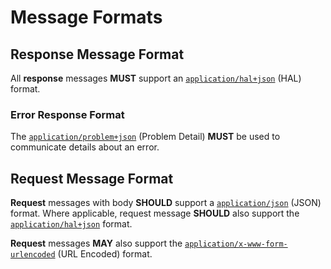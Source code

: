 # Message Formats

## Response Message Format

All **response** messages **MUST** support an [`application/hal+json`](http://stateless.co/hal_specification.html) \(HAL\) format.

### Error Response Format

The [`application/problem+json`](https://tools.ietf.org/html/rfc7807) \(Problem Detail\) **MUST** be used to communicate details about an error.

## Request Message Format

**Request** messages with body **SHOULD** support a [`application/json`](http://www.json.org) \(JSON\) format. Where applicable, request message **SHOULD** also support the [`application/hal+json`](http://stateless.co/hal_specification.html) format.

**Request** messages **MAY** also support the [`application/x-www-form-urlencoded`](https://tools.ietf.org/html/rfc1866#section-8.2.1) \(URL Encoded\) format.


